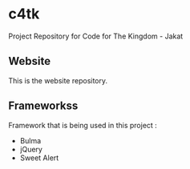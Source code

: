 # c4tk
Project Repository for Code for The Kingdom - Jakat

## Website
This is the website repository.

## Frameworkss
Framework that is being used in this project :
* Bulma
* jQuery
* Sweet Alert